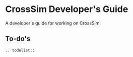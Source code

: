 # CrossSim Developer's Guide

A developer's guide for working on CrossSim.

## To-do's

```{eval-rst}
.. todolist::
```